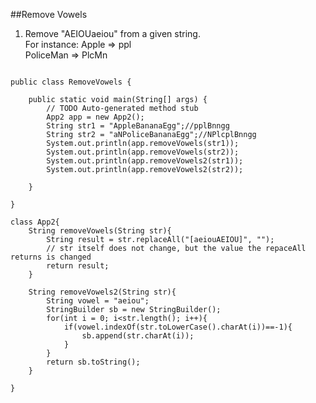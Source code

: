 ##Remove Vowels
1. Remove "AEIOUaeiou" from a given string.              
For instance: Apple => ppl              
              PoliceMan => PlcMn                                  
       
```

public class RemoveVowels {

	public static void main(String[] args) {
		// TODO Auto-generated method stub
		App2 app = new App2();
		String str1 = "AppleBananaEgg";//pplBnngg
		String str2 = "aNPoliceBananaEgg";//NPlcplBnngg
		System.out.println(app.removeVowels(str1));
		System.out.println(app.removeVowels(str2));
		System.out.println(app.removeVowels2(str1));
		System.out.println(app.removeVowels2(str2));
		
	}

}

class App2{
	String removeVowels(String str){
		String result = str.replaceAll("[aeiouAEIOU]", "");
		// str itself does not change, but the value the repaceAll returns is changed
		return result;
	}
	
	String removeVowels2(String str){
		String vowel = "aeiou";
		StringBuilder sb = new StringBuilder();
		for(int i = 0; i<str.length(); i++){
			if(vowel.indexOf(str.toLowerCase().charAt(i))==-1){
				sb.append(str.charAt(i));
			}
		}
		return sb.toString();
	}
	
}

```         
      

